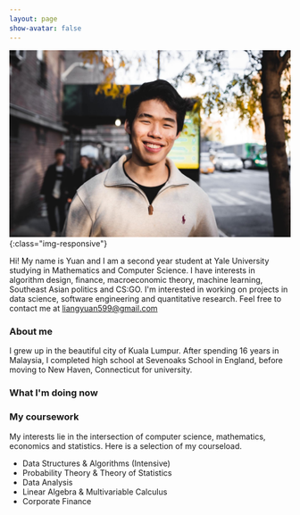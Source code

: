 ```yaml
---
layout: page
show-avatar: false
---
```


![Me](/img/me_wide.jpg){:class="img-responsive"}

Hi! My name is Yuan and I am a second year student at Yale University studying in Mathematics and Computer Science. I have interests in algorithm design, finance, macroeconomic theory, machine learning, Southeast Asian politics and CS:GO. I'm interested in working on projects in data science, software engineering and quantitative research. Feel free to contact me at liangyuan599@gmail.com

### About me

I grew up in the beautiful city of Kuala Lumpur. After spending 16 years in Malaysia, I completed high school at Sevenoaks School in England, before moving to New Haven, Connecticut for university. 

### What I'm doing now


### My coursework
 
My interests lie in the intersection of computer science, mathematics, economics and statistics. Here is a selection of my courseload.
* Data Structures & Algorithms (Intensive)
* Probability Theory & Theory of Statistics
* Data Analysis 
* Linear Algebra & Multivariable Calculus
* Corporate Finance